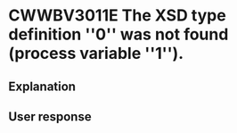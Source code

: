 # CWWBV3011E The XSD type definition ''0'' was not found (process variable ''1'').

## Explanation

## User response